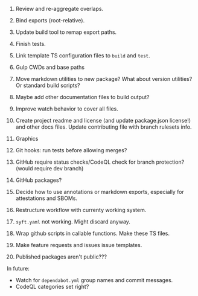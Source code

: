 1. Review and re-aggregate overlaps.
2. Bind exports (root-relative).
3. Update build tool to remap export paths.
4. Finish tests.
5. Link template TS configuration files to `build` and `test`.
6. Gulp CWDs and base paths
7. Move markdown utilities to new package? What about version utilities? Or standard build scripts?
8. Maybe add other documentation files to build output?
9. Improve watch behavior to cover all files.

1. Create project readme and license (and update package.json license!) and other docs files. Update contributing file with branch rulesets info.
2. Graphics

1. Git hooks: run tests before allowing merges?

1. GitHub require status checks/CodeQL check for branch protection? (would require dev branch)
2. GitHub packages?
3. Decide how to use annotations or markdown exports, especially for attestations and SBOMs.
4. Restructure workflow with currenty working system.
5. `syft.yaml` not working. Might discard anyway.
6. Wrap github scripts in callable functions. Make these TS files.

1. Make feature requests and issues issue templates.
2. Published packages aren't public???

In future:
- Watch for `dependabot.yml` group names and commit messages.
- CodeQL categories set right?